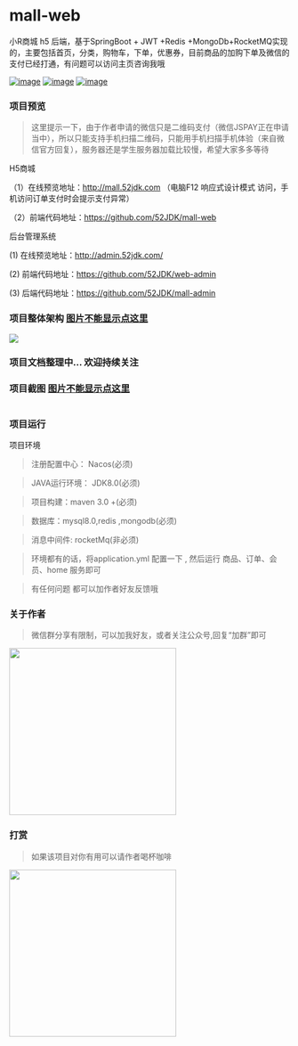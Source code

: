 # mall-web
小R商城 h5 后端，基于SpringBoot + JWT +Redis +MongoDb+RocketMQ实现的，主要包括首页，分类，购物车，下单，优惠券，目前商品的加购下单及微信的支付已经打通，有问题可以访问主页咨询我哦

[![image](https://img.shields.io/badge/QQ%E7%BE%A4-446227807-green)](http://qm.qq.com/cgi-bin/qm/qr?k=V8ZVep1J7__ZtMKrtVIAyyd16t4A_-NF&authKey=zIwYl0p5Xtaz%2FuRv9VYXcdmLkFwrJydeTL1iLzhBj9qKMqvTSpeJj8Yhb8eXqxJb&noverify=0&group_code=446227807)
[![image](https://img.shields.io/badge/%E5%B0%8FR-%E5%8D%9A%E5%AE%A2-orange)](http://52jdk.com)
[![image](https://img.shields.io/badge/CSDN-%E7%A8%8B%E5%BA%8F%E5%91%98%E5%B0%8FR-red)](https://blog.csdn.net/robot_sh)

### 项目预览

> 这里提示一下，由于作者申请的微信只是二维码支付（微信JSPAY正在申请当中），所以只能支持手机扫描二维码，只能用手机扫描手机体验（来自微信官方回复），服务器还是学生服务器加载比较慢，希望大家多多等待

 H5商城
 
（1）在线预览地址：http://mall.52jdk.com （电脑F12 响应式设计模式 访问，手机访问订单支付时会提示支付异常）

（2）前端代码地址：https://github.com/52JDK/mall-web 

 后台管理系统
 
 (1) 在线预览地址：http://admin.52jdk.com/
 
 (2) 前端代码地址：https://github.com/52JDK/web-admin
 
 (3) 后端代码地址：https://github.com/52JDK/mall-admin

### 项目整体架构 [图片不能显示点这里](http://ftp.52jdk.com/springcloud%E5%BE%AE%E6%9C%8D%E5%8A%A1%E7%B3%BB%E7%BB%9F%E6%9E%B6%E6%9E%84%E5%9B%BE.jpg)

![](http://ftp.52jdk.com/springcloud%E5%BE%AE%E6%9C%8D%E5%8A%A1%E7%B3%BB%E7%BB%9F%E6%9E%B6%E6%9E%84%E5%9B%BE.jpg)



### 项目文档整理中... 欢迎持续关注


### 项目截图 [图片不能显示点这里](http://ftp.52jdk.com/shop.jpg)

<img src="http://ftp.52jdk.com/shop.jpg" alt=""/>


### 项目运行
 项目环境 
>注册配置中心： Nacos(必须)

>JAVA运行环境： JDK8.0(必须)

>项目构建：maven 3.0 +(必须)

>数据库：mysql8.0,redis ,mongodb(必须)

>消息中间件: rocketMq(非必须)

> 环境都有的话，将application.yml 配置一下 , 然后运行 商品、订单、会员、home 服务即可

> 有任何问题 都可以加作者好友反馈哦
### 关于作者
> 微信群分享有限制，可以加我好友，或者关注公众号,回复“加群”即可

<img src="http://ftp.52jdk.com/ercode.jpg" width = "300px" height = "300px" alt=""  />


### 打赏
> 如果该项目对你有用可以请作者喝杯咖啡

<img src="http://ftp.52jdk.com/df6cd1778a5eccee391a8aad37a2206.jpg" width = "300px" height = "300px" alt=""  />